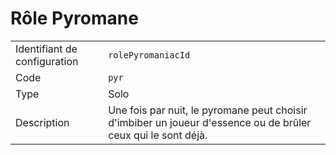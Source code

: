 # Rôle Pyromane

|                              |                                                                                                               |
| ---------------------------- | ------------------------------------------------------------------------------------------------------------- |
| Identifiant de configuration | `rolePyromaniacId`                                                                                            |
| Code                         | `pyr`                                                                                                         |
| Type                         | Solo                                                                                                          |
| Description                  | Une fois par nuit, le pyromane peut choisir d'imbiber un joueur d'essence ou de brûler ceux qui le sont déjà. |
